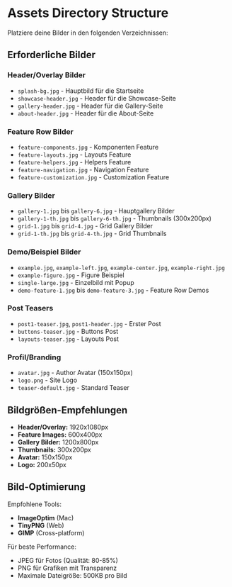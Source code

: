 # Assets Directory Structure

Platziere deine Bilder in den folgenden Verzeichnissen:

## Erforderliche Bilder

### Header/Overlay Bilder
- `splash-bg.jpg` - Hauptbild für die Startseite
- `showcase-header.jpg` - Header für die Showcase-Seite
- `gallery-header.jpg` - Header für die Gallery-Seite
- `about-header.jpg` - Header für die About-Seite

### Feature Row Bilder
- `feature-components.jpg` - Komponenten Feature
- `feature-layouts.jpg` - Layouts Feature  
- `feature-helpers.jpg` - Helpers Feature
- `feature-navigation.jpg` - Navigation Feature
- `feature-customization.jpg` - Customization Feature

### Gallery Bilder
- `gallery-1.jpg` bis `gallery-6.jpg` - Hauptgallery Bilder
- `gallery-1-th.jpg` bis `gallery-6-th.jpg` - Thumbnails (300x200px)
- `grid-1.jpg` bis `grid-4.jpg` - Grid Gallery Bilder
- `grid-1-th.jpg` bis `grid-4-th.jpg` - Grid Thumbnails

### Demo/Beispiel Bilder
- `example.jpg`, `example-left.jpg`, `example-center.jpg`, `example-right.jpg`
- `example-figure.jpg` - Figure Beispiel
- `single-large.jpg` - Einzelbild mit Popup
- `demo-feature-1.jpg` bis `demo-feature-3.jpg` - Feature Row Demos

### Post Teasers
- `post1-teaser.jpg`, `post1-header.jpg` - Erster Post
- `buttons-teaser.jpg` - Buttons Post  
- `layouts-teaser.jpg` - Layouts Post

### Profil/Branding
- `avatar.jpg` - Author Avatar (150x150px)
- `logo.png` - Site Logo
- `teaser-default.jpg` - Standard Teaser

## Bildgrößen-Empfehlungen

- **Header/Overlay:** 1920x1080px
- **Feature Images:** 600x400px
- **Gallery Bilder:** 1200x800px
- **Thumbnails:** 300x200px
- **Avatar:** 150x150px
- **Logo:** 200x50px

## Bild-Optimierung

Empfohlene Tools:
- **ImageOptim** (Mac)
- **TinyPNG** (Web)
- **GIMP** (Cross-platform)

Für beste Performance:
- JPEG für Fotos (Qualität: 80-85%)
- PNG für Grafiken mit Transparenz
- Maximale Dateigröße: 500KB pro Bild
